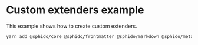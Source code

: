 # Custom extenders example

This example shows how to create custom extenders. 

```bash
yarn add @sphido/core @sphido/frontmatter @sphido/markdown @sphido/meta fs-extra esm globby
```
